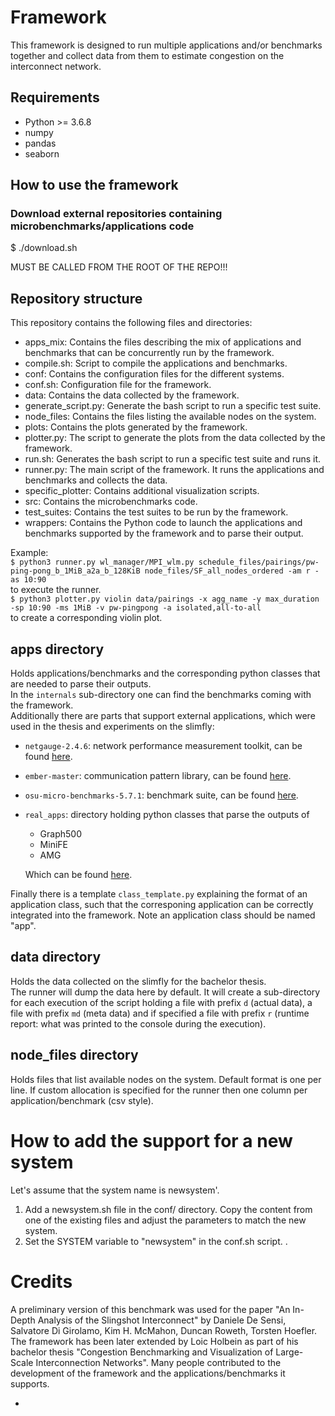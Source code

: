 # Framework
This framework is designed to run multiple applications and/or benchmarks together and collect data from them to estimate congestion on the interconnect network. 

## Requirements
- Python >= 3.6.8
- numpy
- pandas
- seaborn

## How to use the framework
### Download external repositories containing microbenchmarks/applications code
$ ./download.sh

MUST BE CALLED FROM THE ROOT OF THE REPO!!! 

## Repository structure
This repository contains the following files and directories:

- apps_mix: Contains the files describing the mix of applications and benchmarks that can be concurrently run by the framework.
- compile.sh: Script to compile the applications and benchmarks.
- conf: Contains the configuration files for the different systems.
- conf.sh: Configuration file for the framework.
- data: Contains the data collected by the framework.
- generate_script.py: Generate the bash script to run a specific test suite.
- node_files: Contains the files listing the available nodes on the system.
- plots: Contains the plots generated by the framework.
- plotter.py: The script to generate the plots from the data collected by the framework.
- run.sh: Generates the bash script to run a specific test suite and runs it.
- runner.py: The main script of the framework. It runs the applications and benchmarks and collects the data.
- specific_plotter: Contains additional visualization scripts.
- src: Contains the microbenchmarks code.
- test_suites: Contains the test suites to be run by the framework.
- wrappers: Contains the Python code to launch the applications and benchmarks supported by the framework and to parse their output.

Example: \
`$ python3 runner.py wl_manager/MPI_wlm.py schedule_files/pairings/pw-ping-pong_b_1MiB_a2a_b_128KiB node_files/SF_all_nodes_ordered -am r -as 10:90`\
to execute the runner. \
`$ python3 plotter.py violin data/pairings -x agg_name -y max_duration -sp 10:90 -ms 1MiB -v pw-pingpong -a isolated,all-to-all`\
to create a corresponding violin plot.

## apps directory
Holds applications/benchmarks and the corresponding python classes that are needed to parse their outputs. \
In the `internals` sub-directory one can find the benchmarks coming with the framework. \
Additionally there are parts that support external applications, which were used in the thesis and experiments on the slimfly:
- `netgauge-2.4.6`: network performance measurement toolkit, can be found [here](https://htor.inf.ethz.ch/research/netgauge/).
- `ember-master`: communication pattern library, can be found [here](https://github.com/sstsimulator/ember).
- `osu-micro-benchmarks-5.7.1`: benchmark suite, can be found [here](http://mvapich.cse.ohio-state.edu/benchmarks/).
- `real_apps`: directory holding python classes that parse the outputs of
  - Graph500
  - MiniFE
  - AMG

  Which can be found [here](https://gitlab.com/domke/t2hx).
  
Finally there is a template `class_template.py` explaining the format of an application class, such that the corresponing application can be correctly integrated into the framework. Note an application class should be named "app".

## data directory
Holds the data collected on the slimfly for the bachelor thesis.\
The runner will dump the data here by default. It will create a sub-directory for each execution of the script holding a file with prefix `d` (actual data), a file with prefix `md` (meta data) and if specified a file with prefix `r` (runtime report: what was printed to the console during the execution).


## node_files directory
Holds files that list available nodes on the system. Default format is one per line. If custom allocation is specified for the runner then one column per application/benchmark (csv style).

# How to add the support for a new system
Let's assume that the system name is newsystem'.
1) Add a newsystem.sh file in the conf/ directory. Copy the content from one of the existing files and adjust the parameters to match the new system.
2) Set the SYSTEM variable to "newsystem" in the conf.sh script.
.
# Credits
A preliminary version of this benchmark was used for the paper "An In-Depth Analysis of the Slingshot Interconnect" by Daniele De Sensi, Salvatore Di Girolamo, Kim H. McMahon, Duncan Roweth, Torsten Hoefler. The framework has been later extended by Loic Holbein as part of his bachelor thesis "Congestion Benchmarking and Visualization of Large-Scale Interconnection Networks". Many people contributed to the development of the framework and the applications/benchmarks it supports. 

- 
